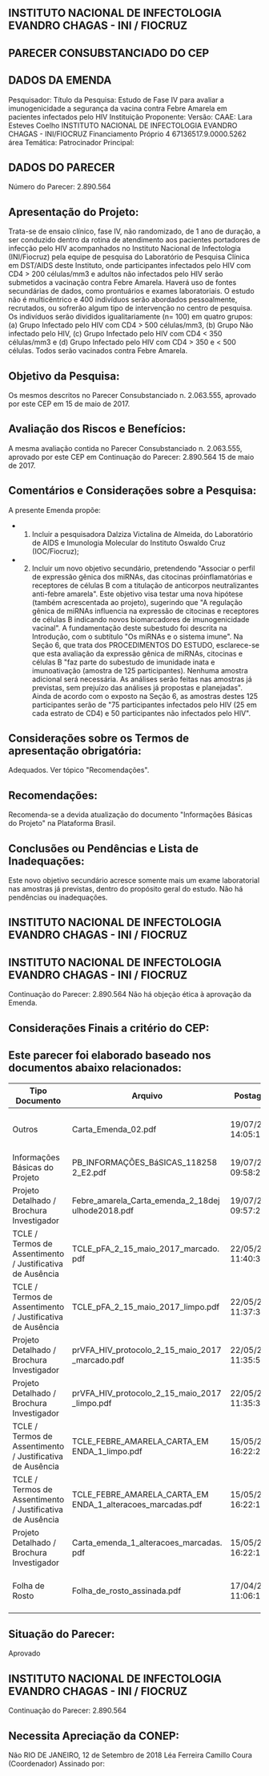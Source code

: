 
## INSTITUTO NACIONAL DE INFECTOLOGIA EVANDRO CHAGAS - INI / FIOCRUZ

## PARECER CONSUBSTANCIADO DO CEP

## DADOS DA EMENDA
Pesquisador:
Título da Pesquisa: Estudo de Fase IV para avaliar a imunogenicidade a segurança da vacina contra Febre Amarela em pacientes infectados pelo HIV
Instituição Proponente:
Versão:
CAAE:
Lara Esteves Coelho
INSTITUTO NACIONAL DE INFECTOLOGIA EVANDRO CHAGAS - INI/FIOCRUZ Financiamento Próprio
4
67136517.9.0000.5262
área Temática:
Patrocinador Principal:

## DADOS DO PARECER
Número do Parecer:
2.890.564

## Apresentação do Projeto:
Trata-se de ensaio clínico, fase IV, não randomizado, de 1 ano de duração, a ser conduzido dentro da rotina de atendimento aos pacientes portadores de infecção pelo HIV acompanhados no Instituto Nacional de Infectologia (INI/Fiocruz) pela equipe de pesquisa do Laboratório de Pesquisa Clínica em DST/AIDS deste Instituto, onde participantes infectados pelo HIV com CD4 &gt; 200 células/mm3 e adultos não infectados pelo HIV serão submetidos a vacinação contra Febre Amarela. Haverá uso de fontes secundárias de dados, como prontuários e exames laboratoriais. O estudo não é multicêntrico e 400 indivíduos serão abordados pessoalmente, recrutados, ou sofrerão algum tipo de intervenção no centro de pesquisa. Os indivíduos serão divididos igualitariamente (n= 100) em quatro grupos: (a) Grupo Infectado pelo HIV com CD4 &gt; 500 células/mm3, (b) Grupo Não infectado pelo HIV, (c) Grupo Infectado pelo HIV com CD4 &lt; 350 células/mm3 e (d) Grupo Infectado pelo HIV com CD4 &gt; 350 e &lt; 500 células. Todos serão vacinados contra Febre Amarela.

## Objetivo da Pesquisa:
Os mesmos descritos no Parecer Consubstanciado n. 2.063.555, aprovado por este CEP em 15 de maio de 2017.

## Avaliação dos Riscos e Benefícios:
A mesma avaliação contida no Parecer Consubstanciado n. 2.063.555, aprovado por este CEP em
Continuação do Parecer: 2.890.564
15 de maio de 2017.

## Comentários e Considerações sobre a Pesquisa:
A presente Emenda propõe:
- 1) Incluir a pesquisadora Dalziza Victalina de Almeida, do Laboratório de AIDS e Imunologia Molecular do Instituto Oswaldo Cruz (IOC/Fiocruz);
- 2) Incluir um novo objetivo secundário, pretendendo "Associar o perfil de expressão gênica dos miRNAs, das citocinas próinflamatórias e receptores de células B com a titulação de anticorpos neutralizantes anti-febre amarela". Este objetivo visa testar uma nova hipótese (também acrescentada ao projeto), sugerindo que "A regulação gênica de miRNAs influencia na expressão de citocinas e receptores de células B indicando novos biomarcadores de imunogenicidade vacinal". A fundamentação deste subestudo foi descrita na Introdução, com o subtítulo "Os miRNAs e o sistema imune".
Na Seção 6, que trata dos PROCEDIMENTOS DO ESTUDO, esclarece-se que esta avaliação da expressão gênica de miRNAs, citocinas e células B "faz parte do subestudo de imunidade inata e imunoativação (amostra de 125 participantes). Nenhuma amostra adicional será necessária. As análises serão feitas nas amostras já previstas, sem prejuízo das análises já propostas e planejadas". Ainda de acordo com o exposto na Seção 6, as amostras destes 125 participantes serão de "75 participantes infectados pelo HIV (25 em cada estrato de CD4) e 50 participantes não infectados pelo HIV".

## Considerações sobre os Termos de apresentação obrigatória:
Adequados.
Ver tópico "Recomendações".

## Recomendações:
Recomenda-se a devida atualização do documento "Informações Básicas do Projeto" na Plataforma Brasil.

## Conclusões ou Pendências e Lista de Inadequações:
Este novo objetivo secundário acresce somente mais um exame laboratorial nas amostras já previstas, dentro do propósito geral do estudo. Não há pendências ou inadequações.

## INSTITUTO NACIONAL DE INFECTOLOGIA EVANDRO CHAGAS - INI / FIOCRUZ

## INSTITUTO NACIONAL DE INFECTOLOGIA EVANDRO CHAGAS - INI / FIOCRUZ
Continuação do Parecer: 2.890.564
Não há objeção ética à aprovação da Emenda.

## Considerações Finais a critério do CEP:

## Este parecer foi elaborado baseado nos documentos abaixo relacionados:
| Tipo Documento                                            | Arquivo                                                    | Postagem            | Autor                                  | Situação   |
|-----------------------------------------------------------|------------------------------------------------------------|---------------------|----------------------------------------|------------|
| Outros                                                    | Carta_Emenda_02.pdf                                        | 19/07/2018 14:05:14 | Vera Lucia Ferreira Guimarães Carreira | Aceito     |
| Informações Básicas do Projeto                            | PB_INFORMAÇÕES_BáSICAS_118258 2_E2.pdf                     | 19/07/2018 09:58:25 |                                        | Aceito     |
| Projeto Detalhado / Brochura Investigador                 | Febre_amarela_Carta_emenda_2_18dej ulhode2018.pdf          | 19/07/2018 09:57:27 | Marcella Feitosa da Silva Barboza      | Aceito     |
| TCLE / Termos de Assentimento / Justificativa de Ausência | TCLE_pFA_2_15_maio_2017_marcado. pdf                       | 22/05/2017 11:40:35 | Léa Ferreira Camillo Coura             | Aceito     |
| TCLE / Termos de Assentimento / Justificativa de Ausência | TCLE_pFA_2_15_maio_2017_limpo.pdf                          | 22/05/2017 11:37:33 | Léa Ferreira Camillo Coura             | Aceito     |
| Projeto Detalhado / Brochura Investigador                 | prVFA_HIV_protocolo_2_15_maio_2017 _marcado.pdf            | 22/05/2017 11:35:57 | Léa Ferreira Camillo Coura             | Aceito     |
| Projeto Detalhado / Brochura Investigador                 | prVFA_HIV_protocolo_2_15_maio_2017 _limpo.pdf              | 22/05/2017 11:35:35 | Léa Ferreira Camillo Coura             | Aceito     |
| TCLE / Termos de Assentimento / Justificativa de Ausência | TCLE_FEBRE_AMARELA_CARTA_EM ENDA_1_limpo.pdf               | 15/05/2017 16:22:25 | Marcella Feitosa da Silva Barboza      | Aceito     |
| TCLE / Termos de Assentimento / Justificativa de Ausência | TCLE_FEBRE_AMARELA_CARTA_EM ENDA_1_alteracoes_marcadas.pdf | 15/05/2017 16:22:18 | Marcella Feitosa da Silva Barboza      | Aceito     |
| Projeto Detalhado / Brochura Investigador                 | Carta_emenda_1_alteracoes_marcadas. pdf                    | 15/05/2017 16:22:11 | Marcella Feitosa da Silva Barboza      | Aceito     |
| Folha de Rosto                                            | Folha_de_rosto_assinada.pdf                                | 17/04/2017 11:06:17 | Marcella Feitosa da Silva Barboza      | Aceito     |

## Situação do Parecer:
Aprovado

## INSTITUTO NACIONAL DE INFECTOLOGIA EVANDRO CHAGAS - INI / FIOCRUZ
Continuação do Parecer: 2.890.564

## Necessita Apreciação da CONEP:
Não
RIO DE JANEIRO, 12 de Setembro de 2018
Léa Ferreira Camillo Coura (Coordenador) Assinado por:
